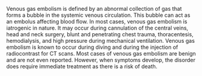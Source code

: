 Venous gas embolism is defined by an abnormal collection of gas that forms a bubble in the systemic venous circulation. This bubble can act as an embolus affecting blood flow. In most cases, venous gas embolism is iatrogenic in nature. It may occur during cannulation of the central veins, head and neck surgery, blunt and penetrating chest trauma, thoracentesis, hemodialysis, and high pressure during mechanical ventilation. Venous gas embolism is known to occur during diving and during the injection of radiocontrast for CT scans. Most cases of venous gas embolism are benign and are not even reported. However, when symptoms develop, the disorder does require immediate treatment as there is a risk of death.